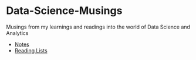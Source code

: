 # Data-Science-Musings

Musings from my learnings and readings into the world of Data Science and Analytics

- [Notes](notes/README.md)
- [Reading Lists](reading/README.md)
